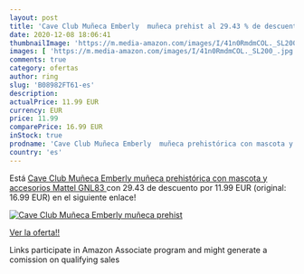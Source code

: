 ```yaml
---
layout: post
title: 'Cave Club Muñeca Emberly  muñeca prehist al 29.43 % de descuento'
date: 2020-12-08 18:06:41
thumbnailImage: 'https://m.media-amazon.com/images/I/41n0RmdmCOL._SL200_.jpg'
images: [ 'https://m.media-amazon.com/images/I/41n0RmdmCOL._SL200_.jpg' ]
comments: true
category: ofertas
author: ring
slug: 'B08982FT61-es'
description:
actualPrice: 11.99 EUR
currency: EUR
price: 11.99
comparePrice: 16.99 EUR
inStock: true
prodname: 'Cave Club Muñeca Emberly  muñeca prehistórica con mascota y accesorios  Mattel GNL83 '
country: 'es'
---
```


Está [Cave Club Muñeca Emberly  muñeca prehistórica con mascota y accesorios  Mattel GNL83 ](https://www.amazon.es/dp/B08982FT61/?tag=tolees-21) con 29.43 de descuento por 11.99 EUR (original: 16.99 EUR) en el siguiente enlace!

[![Cave Club Muñeca Emberly  muñeca prehist](https://m.media-amazon.com/images/I/41n0RmdmCOL._SL200_.jpg)](https://www.amazon.es/dp/B08982FT61/?tag=tolees-21)

[Ver la oferta!!](https://www.amazon.es/dp/B08982FT61/?tag=tolees-21)

Links participate in Amazon Associate program and might generate a comission on qualifying sales


